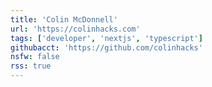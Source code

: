 ```yaml
---
title: 'Colin McDonnell'
url: 'https://colinhacks.com'
tags: ['developer', 'nextjs', 'typescript']
githubacct: 'https://github.com/colinhacks'
nsfw: false
rss: true
---
```

